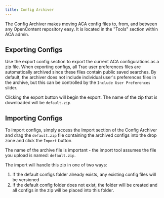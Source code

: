 ```yaml
---
title: Config Archiver
---
```


The Config Archiver makes moving ACA config files to, from, and between any OpenContent repository easy. It is located in the "Tools" section within ACA admin.

## Exporting Configs

Use the export config section to export the current ACA configurations as a zip file.  When exporting configs, all Trac user preferences files are automatically archived since these files contain public saved searches.  By default, the archiver does not include individual user's preferences files in the archive, but this can be controlled by the `Include User Preferences` slider.

Clicking the export button will begin the export.  The name of the zip that is downloaded will be `default.zip`.

## Importing Configs

To import configs, simply access the Import section of the Config Archiver and drag the `default.zip` file containing the archived configs into the drop zone and click the `Import` button.

The name of the archive file is important - the import tool assumes the file you upload is named: `default.zip`.

The import will handle this zip in one of two ways:

1. If the default configs folder already exists, any existing config files will be versioned
2. If the default config folder does not exist, the folder will be created and all configs in the zip will be placed into this folder.
